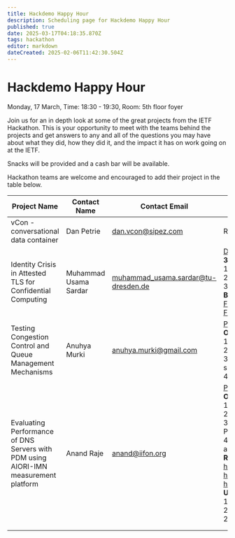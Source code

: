 ```yaml
---
title: Hackdemo Happy Hour
description: Scheduling page for Hackdemo Happy Hour
published: true
date: 2025-03-17T04:18:35.870Z
tags: hackathon
editor: markdown
dateCreated: 2025-02-06T11:42:30.504Z
---
```


# Hackdemo Happy Hour
Monday, 17 March, Time: 18:30 - 19:30, Room: 5th floor foyer

Join us for an in depth look at some of the great projects from the IETF Hackathon. This is your opportunity to meet with the teams behind the projects and get answers to any and all of the questions you may have about what they did, how they did it, and the impact it has on work going on at the IETF. 

Snacks will be provided and a cash bar will be available.

Hackathon teams are welcome and encouraged to add their project in the table below.

| Project Name  |  Contact Name |  Contact Email |  Reference Link  |
|---|---|---|---|
|vCon - conversational data container| Dan Petrie | <dan.vcon@sipez.com> |  Repo: https://github.com/py-vcon/py-vcon |
| Identity Crisis in Attested TLS for Confidential Computing | Muhammad Usama Sardar  | muhammad_usama.sardar@tu-dresden.de  | [Description](https://mailarchive.ietf.org/arch/msg/tls/Jx_yPoYWMIKaqXmPsytKZBDq23o/)  and [Presentation](https://datatracker.ietf.org/meeting/122/materials/slides-122-hackathon-sessd-identity-crisis-for-attested-tls-in-confidential-computing-00) <br> **3 main ways to combine attestation in TLS:** <br> 1. Pre-handshake attestation ([Paper](https://www.researchgate.net/publication/385384309_Towards_Validation_of_TLS_13_Formal_Model_and_Vulnerabilities_in_Intel's_RA-TLS_Protocol)) <br> 2. Intra-handshake attestation ([Internet draft](https://datatracker.ietf.org/doc/draft-fossati-tls-attestation/)) <br> 3. Post-handshake attestation ([Internet-Draft](https://datatracker.ietf.org/doc/draft-fossati-tls-exported-attestation/) and Sec. 4 in [this paper](https://www.researchgate.net/publication/367284929_SoK_Attestation_in_Confidential_Computing)) <br> **Background on Attestation:** <br> [Formal Specs](https://www.researchgate.net/publication/375592777_Formal_Specification_and_Verification_of_Architecturally-defined_Attestation_Mechanisms_in_Arm_CCA_and_Intel_TDX) <br> [Formal analysis artifacts repo](https://github.com/CCC-Attestation/formal-spec-TEE)|
| Testing Congestion Control and Queue Management Mechanisms | Anuhya Murki | anuhya.murki@gmail.com | [Presentation](https://datatracker.ietf.org/meeting/122/materials/slides-122-hackathon-sessd-testing-congestion-control-and-queue-management-mechanisms-00) <br> **Objectives:** <br> 1. Setup experiments using ns-3 and ccperf (a ns-3 based framework) <br> 2. Perform experiments with FQ-CoDel [RFC 8290](https://datatracker.ietf.org/doc/rfc8290/) and FQ-PIE [an ID in tsvwg](https://www.ietf.org/id/draft-tahiliani-tsvwg-fq-pie-01.html) <br> 3. Test the growth of congestion window with and without the rules suggested in draft-ietf-ccwg-ratelimited-increase <br> 4. Implementation of a modified CoDel mechanism in ns-3 |
| Evaluating Performance of DNS Servers with PDM using AIORI-IMN measurement platform  | Anand Raje  | anand@iifon.org  | [Presentation](https://datatracker.ietf.org/meeting/122/materials/slides-122-hackathon-sessd-evaluating-the-performance-of-different-dns-server-software-implementations-with-pdm-using-aiori-imn-measurement-platform-01)   <br> **Objectives:** <br> 1. Implement RFC 8250 IPv6 Destination Option in AIORI-IMN platform. <br> 2. Analyze the performance of different DNS Servers <br> 3. Implementation - Linux module and eBPF, Scapy contribution (Client), PDM Python Package for DNS measurement <br> 4. Setup of IPv6 DNS Testbed and making scenarios of traffic to measure and analyze. <br> **Repos:** <br> https://github.com/indiainternetfoundation/IPv6PerformanceDiagnosticMetric <br> https://github.com/indiainternetfoundation/py_measure_dns <br> https://github.com/secdev/scapy/pull/4695 <br> **URLs:** <br> 1. [About the Project AIORI](https://portal.aiori.in) <br> 2. [The measurement portal for PDM](https://v2.aior.in) <br> 2. [Live measurement Dashboard](http://13.234.59.194:8501) |
|   |   |   |   |
|   |   |   |   |